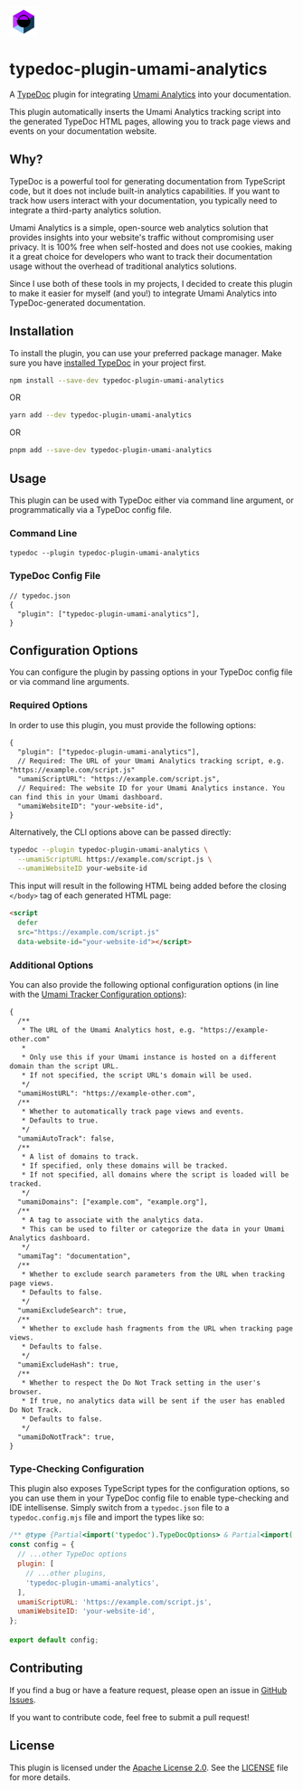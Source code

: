 <img src="./assets/logo.png" alt="" width="50">

# typedoc-plugin-umami-analytics

A [TypeDoc](https://typedoc.org/) plugin for integrating [Umami Analytics](https://umami.is/docs) into your documentation.

This plugin automatically inserts the Umami Analytics tracking script into the generated TypeDoc HTML pages, allowing you to track page views and events on your documentation website.

## Why?

TypeDoc is a powerful tool for generating documentation from TypeScript code, but it does not include built-in analytics capabilities. If you want to track how users interact with your documentation, you typically need to integrate a third-party analytics solution.

Umami Analytics is a simple, open-source web analytics solution that provides insights into your website's traffic without compromising user privacy. It is 100% free when self-hosted and does not use cookies, making it a great choice for developers who want to track their documentation usage without the overhead of traditional analytics solutions.

Since I use both of these tools in my projects, I decided to create this plugin to make it easier for myself (and you!) to integrate Umami Analytics into TypeDoc-generated documentation.

## Installation

To install the plugin, you can use your preferred package manager. Make sure you have [installed TypeDoc](https://typedoc.org/) in your project first.

```bash
npm install --save-dev typedoc-plugin-umami-analytics
```

OR

```bash
yarn add --dev typedoc-plugin-umami-analytics
```

OR

```bash
pnpm add --save-dev typedoc-plugin-umami-analytics
```

## Usage

This plugin can be used with TypeDoc either via command line argument, or programmatically via a TypeDoc config file.

### Command Line

```
typedoc --plugin typedoc-plugin-umami-analytics
```

### TypeDoc Config File

```jsonc
// typedoc.json
{
  "plugin": ["typedoc-plugin-umami-analytics"],
}
```

## Configuration Options

You can configure the plugin by passing options in your TypeDoc config file or via command line arguments.

### Required Options

In order to use this plugin, you must provide the following options:

```jsonc
{
  "plugin": ["typedoc-plugin-umami-analytics"],
  // Required: The URL of your Umami Analytics tracking script, e.g. "https://example.com/script.js"
  "umamiScriptURL": "https://example.com/script.js",
  // Required: The website ID for your Umami Analytics instance. You can find this in your Umami dashboard.
  "umamiWebsiteID": "your-website-id",
}
```

Alternatively, the CLI options above can be passed directly:

```bash
typedoc --plugin typedoc-plugin-umami-analytics \
  --umamiScriptURL https://example.com/script.js \
  --umamiWebsiteID your-website-id
```

This input will result in the following HTML being added before the closing `</body>` tag of each generated HTML page:

```html
<script
  defer
  src="https://example.com/script.js"
  data-website-id="your-website-id"></script>
```

### Additional Options

You can also provide the following optional configuration options (in line with the [Umami Tracker Configuration options](https://umami.is/docs/tracker-configuration)):

```jsonc
{
  /**
   * The URL of the Umami Analytics host, e.g. "https://example-other.com"
   *
   * Only use this if your Umami instance is hosted on a different domain than the script URL.
   * If not specified, the script URL's domain will be used.
   */
  "umamiHostURL": "https://example-other.com",
  /**
   * Whether to automatically track page views and events.
   * Defaults to true.
   */
  "umamiAutoTrack": false,
  /**
   * A list of domains to track.
   * If specified, only these domains will be tracked.
   * If not specified, all domains where the script is loaded will be tracked.
   */
  "umamiDomains": ["example.com", "example.org"],
  /**
   * A tag to associate with the analytics data.
   * This can be used to filter or categorize the data in your Umami Analytics dashboard.
   */
  "umamiTag": "documentation",
  /**
   * Whether to exclude search parameters from the URL when tracking page views.
   * Defaults to false.
   */
  "umamiExcludeSearch": true,
  /**
   * Whether to exclude hash fragments from the URL when tracking page views.
   * Defaults to false.
   */
  "umamiExcludeHash": true,
  /**
   * Whether to respect the Do Not Track setting in the user's browser.
   * If true, no analytics data will be sent if the user has enabled Do Not Track.
   * Defaults to false.
   */
  "umamiDoNotTrack": true,
}
```

### Type-Checking Configuration

This plugin also exposes TypeScript types for the configuration options, so you can use them in your TypeDoc config file to enable type-checking and IDE intellisense. Simply switch from a `typedoc.json` file to a `typedoc.config.mjs` file and import the types like so:

```javascript
/** @type {Partial<import('typedoc').TypeDocOptions> & Partial<import('typedoc-plugin-umami-analytics').Config>} */
const config = {
  // ...other TypeDoc options
  plugin: [
    // ...other plugins,
    'typedoc-plugin-umami-analytics',
  ],
  umamiScriptURL: 'https://example.com/script.js',
  umamiWebsiteID: 'your-website-id',
};

export default config;
```

## Contributing

If you find a bug or have a feature request, please open an issue in [GitHub Issues](https://github.com/charles4221/typedoc-plugin-umami-analytics/issues).

If you want to contribute code, feel free to submit a pull request!

## License

This plugin is licensed under the [Apache License 2.0](https://www.apache.org/licenses/LICENSE-2.0). See the [LICENSE](LICENSE) file for more details.
